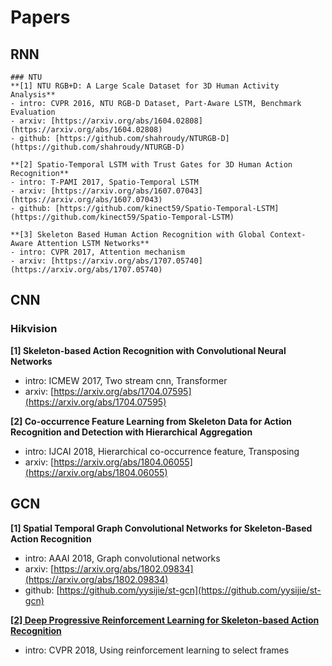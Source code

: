 # Papers
## RNN
    ### NTU
    **[1] NTU RGB+D: A Large Scale Dataset for 3D Human Activity Analysis**
    - intro: CVPR 2016, NTU RGB-D Dataset, Part-Aware LSTM, Benchmark Evaluation
    - arxiv: [https://arxiv.org/abs/1604.02808](https://arxiv.org/abs/1604.02808)
    - github: [https://github.com/shahroudy/NTURGB-D](https://github.com/shahroudy/NTURGB-D)

    **[2] Spatio-Temporal LSTM with Trust Gates for 3D Human Action Recognition**
    - intro: T-PAMI 2017, Spatio-Temporal LSTM
    - arxiv: [https://arxiv.org/abs/1607.07043](https://arxiv.org/abs/1607.07043)
    - github: [https://github.com/kinect59/Spatio-Temporal-LSTM](https://github.com/kinect59/Spatio-Temporal-LSTM)

    **[3] Skeleton Based Human Action Recognition with Global Context-Aware Attention LSTM Networks**
    - intro: CVPR 2017, Attention mechanism
    - arxiv: [https://arxiv.org/abs/1707.05740](https://arxiv.org/abs/1707.05740)

## CNN
### Hikvision
**[1] Skeleton-based Action Recognition with Convolutional Neural Networks**
- intro: ICMEW 2017, Two stream cnn, Transformer
- arxiv: [https://arxiv.org/abs/1704.07595](https://arxiv.org/abs/1704.07595)

**[2] Co-occurrence Feature Learning from Skeleton Data for Action Recognition and Detection with Hierarchical Aggregation**
- intro: IJCAI 2018, Hierarchical co-occurrence feature, Transposing
- arxiv: [https://arxiv.org/abs/1804.06055](https://arxiv.org/abs/1804.06055)
## GCN
**[1] Spatial Temporal Graph Convolutional Networks for Skeleton-Based Action Recognition**
- intro: AAAI 2018, Graph convolutional networks
- arxiv: [https://arxiv.org/abs/1802.09834](https://arxiv.org/abs/1802.09834)
- github: [https://github.com/yysijie/st-gcn](https://github.com/yysijie/st-gcn)

[**[2] Deep Progressive Reinforcement Learning for Skeleton-based Action Recognition**](http://openaccess.thecvf.com/content_cvpr_2018/html/Tang_Deep_Progressive_Reinforcement_CVPR_2018_paper.html)
- intro: CVPR 2018, Using reinforcement learning to select frames 


